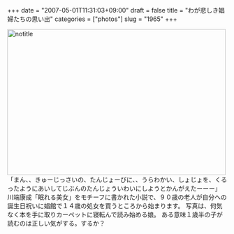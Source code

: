 +++
date = "2007-05-01T11:31:03+09:00"
draft = false
title = "わが悲しき娼婦たちの思い出"
categories = ["photos"]
slug = "1965"
+++

<a href="http://www.flickr.com/photos/h-b-k-r/479232302/" title="Photo Sharing"><img src="http://farm1.static.flickr.com/221/479232302_78546cdbf7.jpg" width="500" height="334" alt="notitle" /></a>
「まん、、きゅーじっさいの、たんじょーびに、、うらわかい、しょじょを、くるったようにあいしてじぶんのたんじょういわいにしようとかんがえたーーー」
川端康成「眠れる美女」をモチーフに書かれた小説で、９０歳の老人が自分への誕生日祝いに娼館で１４歳の処女を買うところから始まります。
写真は、何気なく本を手に取りカーペットに寝転んで読み始める娘。
ある意味１歳半の子が読むのは正しい気がする。するか？
